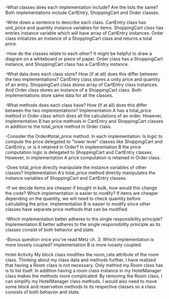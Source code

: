 -What classes does each implementation include? Are the lists the same?
Both implementations include CartEntry, ShoppingCart and Order classes. 

-Write down a sentence to describe each class.
CartEntry class has unit_price and quantity instance variables for items. ShoppingCart class has entries instance variable which will have array of CartEntry instances. Order class initializes an instance of a ShoppingCart class and returns a total price. 

-How do the classes relate to each other? It might be helpful to draw a diagram on a whiteboard or piece of paper.
Order class has a ShoppingCart instance, and ShoppingCart class has a CartEntry instance. 

-What data does each class store? How (if at all) does this differ between the two implementations?
CartEntry class stores a unity price and quantity of an entry. ShoppingCart class stores array of CartEntry class instances. And Order class stores an instance of a ShoppingCart class. Both implementations store same data for all the classes. 

-What methods does each class have? How (if at all) does this differ between the two implementations?
Implementation A has a total_price method in Order class which does all the calculations of an order. However, implementation B has price methods in CartEntry and ShoppingCart classes in addition to the total_price method in Order class. 

-Consider the Order#total_price method. In each implementation:
Is logic to compute the price delegated to "lower level" classes like ShoppingCart and CartEntry, or is it retained in Order?
In implementation B the price computation logic is delegated to ShoppingCart and CartEntry classes. However, in implementation A price computation is retained in Order class. 

-Does total_price directly manipulate the instance variables of other classes?
Implementation A's total_price method directly manipulates the instance variables of ShoppingCart and CartEntry classes.

-If we decide items are cheaper if bought in bulk, how would this change the code? Which implementation is easier to modify?
If items are cheaper depending on the quantity, we will need to check quantity before calculating the price. Implementation B is easier to modify since other classes have separate price methods that can be modified. 

-Which implementation better adheres to the single responsibility principle?
Implementation B better adheres to the single responsibility principle as its classes consist of both behavior and state. 

-Bonus question once you've read Metz ch. 3: Which implementation is more loosely coupled?
Implementation B is more loosely coupled. 

Hotel Activity
My block class modifies the room_rate attribute of the room class. Thinking about my class data and methods further, I have realized that having a Room class is not necessary. Only method my Room class has is to list itself. In addition having a room class instance in my HotelManager class makes the methods more complicated. By removing the Room class, I can simplify my HotelManager class methods. I would also need to move some block and reservation methods to its respective classes so a class consists of both behavior and state. 